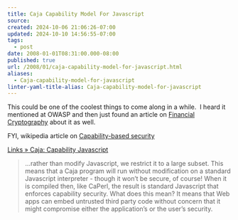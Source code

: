 ```yaml
---
title: Caja Capability Model For Javascript
source: 
created: 2024-10-06 21:06:26-07:00
updated: 2024-10-10 14:56:55-07:00
tags:
  - post
date: 2008-01-01T08:31:00.000-08:00
published: true
url: /2008/01/caja-capability-model-for-javascript.html
aliases:
  - Caja-capability-model-for-javascript
linter-yaml-title-alias: Caja-capability-model-for-javascript
---
```



This could be one of the coolest things to come along in a while.  I heard it mentioned at OWASP and then just found an article on [Financial Cryptography](https://financialcryptography.com/) about it as well.  
  
FYI, wikipedia article on [Capability-based security](https://en.wikipedia.org/wiki/Capability-based_security)  
  
[Links » Caja: Capability Javascript](https://www.links.org/?p=271)  

> ...rather than modify Javascript, we restrict it to a large subset. This means that a Caja program will run without modification on a standard Javascript interpreter - though it won’t be secure, of course! When it is compiled then, like CaPerl, the result is standard Javascript that enforces capability security. What does this mean? It means that Web apps can embed untrusted third party code without concern that it might compromise either the application’s or the user’s security.